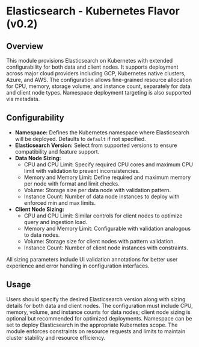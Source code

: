 # Elasticsearch - Kubernetes Flavor (v0.2)

## Overview

This module provisions Elasticsearch on Kubernetes with extended configurability for both data and client nodes. It supports deployment across major cloud providers including GCP, Kubernetes native clusters, Azure, and AWS. The configuration allows fine-grained resource allocation for CPU, memory, storage volume, and instance count, separately for data and client node types. Namespace deployment targeting is also supported via metadata.

## Configurability

- **Namespace:** Defines the Kubernetes namespace where Elasticsearch will be deployed. Defaults to `default` if not specified.
- **Elasticsearch Version:** Select from supported versions to ensure compatibility and feature support.
- **Data Node Sizing:**  
  - CPU and CPU Limit: Specify required CPU cores and maximum CPU limit with validation to prevent inconsistencies.  
  - Memory and Memory Limit: Define required and maximum memory per node with format and limit checks.  
  - Volume: Storage size per data node with validation pattern.  
  - Instance Count: Number of data node instances to deploy with enforced min and max limits.  
- **Client Node Sizing:**  
  - CPU and CPU Limit: Similar controls for client nodes to optimize query and ingestion load.  
  - Memory and Memory Limit: Configurable with validation analogous to data nodes.  
  - Volume: Storage size for client nodes with pattern validation.  
  - Instance Count: Number of client node instances with constraints.  

All sizing parameters include UI validation annotations for better user experience and error handling in configuration interfaces.

## Usage

Users should specify the desired Elasticsearch version along with sizing details for both data and client nodes. The configuration must include CPU, memory, volume, and instance counts for data nodes; client node sizing is optional but recommended for optimized deployments. Namespace can be set to deploy Elasticsearch in the appropriate Kubernetes scope. The module enforces constraints on resource requests and limits to maintain cluster stability and resource efficiency.
